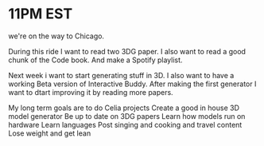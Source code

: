 # 11PM EST #

we're on the way to Chicago. 

During this ride I want to read two 3DG paper.
I also want to read a good chunk of the Code book.
And make a Spotify playlist. 

Next week i want to start generating stuff in 3D. 
I also want to have a working Beta version of Interactive Buddy. 
After making the first generator I want to dtart improving it by reading more papers.

My long term goals are to do Celia projects
Create a good in house 3D model generator
Be up to date on 3DG papers
Learn how models run on hardware
Learn languages
Post singing and cooking and travel content
Lose weight and get lean

